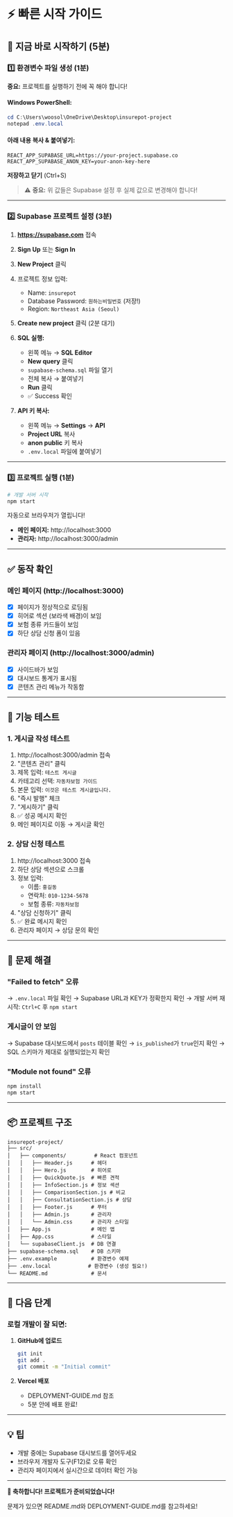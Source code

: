 # ⚡ 빠른 시작 가이드

## 🎯 지금 바로 시작하기 (5분)

### 1️⃣ 환경변수 파일 생성 (1분)

**중요:** 프로젝트를 실행하기 전에 꼭 해야 합니다!

#### Windows PowerShell:
```powershell
cd C:\Users\woosol\OneDrive\Desktop\insurepot-project
notepad .env.local
```

#### 아래 내용 복사 & 붙여넣기:
```env
REACT_APP_SUPABASE_URL=https://your-project.supabase.co
REACT_APP_SUPABASE_ANON_KEY=your-anon-key-here
```

**저장하고 닫기** (Ctrl+S)

> ⚠️ **중요:** 위 값들은 Supabase 설정 후 실제 값으로 변경해야 합니다!

---

### 2️⃣ Supabase 프로젝트 설정 (3분)

1. **https://supabase.com** 접속
2. **Sign Up** 또는 **Sign In**
3. **New Project** 클릭
4. 프로젝트 정보 입력:
   - Name: `insurepot`
   - Database Password: `원하는비밀번호` (저장!)
   - Region: `Northeast Asia (Seoul)`
5. **Create new project** 클릭 (2분 대기)

6. **SQL 실행:**
   - 왼쪽 메뉴 → **SQL Editor**
   - **New query** 클릭
   - `supabase-schema.sql` 파일 열기
   - 전체 복사 → 붙여넣기
   - **Run** 클릭
   - ✅ Success 확인

7. **API 키 복사:**
   - 왼쪽 메뉴 → **Settings** → **API**
   - **Project URL** 복사
   - **anon public** 키 복사
   - `.env.local` 파일에 붙여넣기

---

### 3️⃣ 프로젝트 실행 (1분)

```bash
# 개발 서버 시작
npm start
```

자동으로 브라우저가 열립니다!
- **메인 페이지:** http://localhost:3000
- **관리자:** http://localhost:3000/admin

---

## ✅ 동작 확인

### 메인 페이지 (http://localhost:3000)
- [x] 페이지가 정상적으로 로딩됨
- [x] 히어로 섹션 (보라색 배경)이 보임
- [x] 보험 종류 카드들이 보임
- [x] 하단 상담 신청 폼이 있음

### 관리자 페이지 (http://localhost:3000/admin)
- [x] 사이드바가 보임
- [x] 대시보드 통계가 표시됨
- [x] 콘텐츠 관리 메뉴가 작동함

---

## 🧪 기능 테스트

### 1. 게시글 작성 테스트
1. http://localhost:3000/admin 접속
2. "콘텐츠 관리" 클릭
3. 제목 입력: `테스트 게시글`
4. 카테고리 선택: `자동차보험 가이드`
5. 본문 입력: `이것은 테스트 게시글입니다.`
6. "즉시 발행" 체크
7. "게시하기" 클릭
8. ✅ 성공 메시지 확인
9. 메인 페이지로 이동 → 게시글 확인

### 2. 상담 신청 테스트
1. http://localhost:3000 접속
2. 하단 상담 섹션으로 스크롤
3. 정보 입력:
   - 이름: `홍길동`
   - 연락처: `010-1234-5678`
   - 보험 종류: `자동차보험`
4. "상담 신청하기" 클릭
5. ✅ 완료 메시지 확인
6. 관리자 페이지 → 상담 문의 확인

---

## 🐛 문제 해결

### "Failed to fetch" 오류
→ `.env.local` 파일 확인
→ Supabase URL과 KEY가 정확한지 확인
→ 개발 서버 재시작: `Ctrl+C` 후 `npm start`

### 게시글이 안 보임
→ Supabase 대시보드에서 `posts` 테이블 확인
→ `is_published`가 `true`인지 확인
→ SQL 스키마가 제대로 실행되었는지 확인

### "Module not found" 오류
```bash
npm install
npm start
```

---

## 📦 프로젝트 구조

```
insurepot-project/
├── src/
│   ├── components/         # React 컴포넌트
│   │   ├── Header.js      # 헤더
│   │   ├── Hero.js        # 히어로
│   │   ├── QuickQuote.js  # 빠른 견적
│   │   ├── InfoSection.js # 정보 섹션
│   │   ├── ComparisonSection.js # 비교
│   │   ├── ConsultationSection.js # 상담
│   │   ├── Footer.js      # 푸터
│   │   ├── Admin.js       # 관리자
│   │   └── Admin.css      # 관리자 스타일
│   ├── App.js             # 메인 앱
│   ├── App.css            # 스타일
│   └── supabaseClient.js  # DB 연결
├── supabase-schema.sql    # DB 스키마
├── .env.example           # 환경변수 예제
├── .env.local            # 환경변수 (생성 필요!)
└── README.md              # 문서
```

---

## 🚀 다음 단계

### 로컬 개발이 잘 되면:
1. **GitHub에 업로드**
   ```bash
   git init
   git add .
   git commit -m "Initial commit"
   ```

2. **Vercel 배포**
   - DEPLOYMENT-GUIDE.md 참조
   - 5분 안에 배포 완료!

---

## 💡 팁

- 개발 중에는 Supabase 대시보드를 열어두세요
- 브라우저 개발자 도구(F12)로 오류 확인
- 관리자 페이지에서 실시간으로 데이터 확인 가능

---

**🎉 축하합니다! 프로젝트가 준비되었습니다!**

문제가 있으면 README.md와 DEPLOYMENT-GUIDE.md를 참고하세요!
